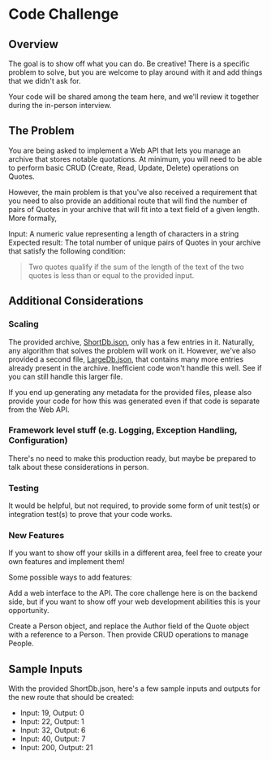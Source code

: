 # Code Challenge

## Overview

The goal is to show off what you can do. Be creative! There is a specific problem to solve, but you are welcome to play around with it and add things that we didn't ask for. 

Your code will be shared among the team here, and we'll review it together during the in-person interview.

## The Problem

You are being asked to implement a Web API that lets you manage an archive that stores notable quotations. At minimum, you will need to be able to perform basic CRUD (Create, Read, Update, Delete) operations on Quotes. 

However, the main problem is that you've also received a requirement that you need to also provide an additional route that will find the number of pairs of Quotes in your archive that will fit into a text field of a given length. More formally,

Input: A numeric value representing a length of characters in a string
Expected result: The total number of unique pairs of Quotes in your archive that satisfy the following condition:
> Two quotes qualify if the sum of the length of the text of the two quotes is less than or equal to the provided input.


## Additional Considerations

### Scaling

The provided archive, [ShortDb.json](https://github.com/chorinator/probable-garbanzo/blob/main/tests/Tests.Common/Resources/ShortDb.json), only has a few entries in it. Naturally, any algorithm that solves the problem will work on it. However, we've also provided a second file, [LargeDb.json](https://github.com/chorinator/probable-garbanzo/blob/main/tests/Tests.Common/Resources/LargeDb.json), that contains many more entries already present in the archive. Inefficient code won't handle this well. See if you can still handle this larger file.

If you end up generating any metadata for the provided files, please also provide your code for how this was generated even if that code is separate from the Web API.

### Framework level stuff (e.g. Logging, Exception Handling, Configuration)

 There's no need to make this production ready, but maybe be prepared to talk about these considerations in person.

### Testing

It would be helpful, but not required, to provide some form of unit test(s) or integration test(s) to prove that your code works.

### New Features

If you want to show off your skills in a different area, feel free to create your own features and implement them! 

Some possible ways to add features:

Add a web interface to the API.  The core challenge here is on the backend side, but if you want to show off your web development abilities this is your opportunity.

Create a Person object, and replace the Author field of the Quote object with a reference to a Person. Then provide CRUD operations to manage People.

## Sample Inputs

With the provided ShortDb.json, here's a few sample inputs and outputs for the new route that should be created:

* Input: 19, Output: 0
* Input: 22, Output: 1
* Input: 32, Output: 6
* Input: 40, Output: 7
* Input: 200, Output: 21
